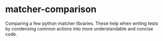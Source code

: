 matcher-comparison
==================

Comparing a few python matcher libraries.  These help when writing tests by condensing common actions into more understandable and concise code.
